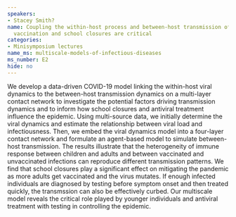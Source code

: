 ```yaml
---
speakers:
- Stacey Smith?
name: Coupling the within-host process and between-host transmission of COVID-19 suggests
  vaccination and school closures are critical
categories:
- Minisymposium lectures
name_ms: multiscale-models-of-infectious-diseases
ms_number: E2
hide: no
---
```

We develop a data-driven COVID-19 model linking the within-host viral dynamics to the between-host transmission dynamics on a multi-layer contact network to investigate the potential factors driving transmission dynamics and to inform how school closures and antiviral treatment influence the epidemic. Using multi-source data, we initially determine the viral dynamics and estimate the relationship between viral load and infectiousness. Then, we embed the viral dynamics model into a four-layer contact network and formulate an agent-based model to simulate between-host transmission. The results illustrate that the heterogeneity of immune response between children and adults and between vaccinated and unvaccinated infections can reproduce different transmission patterns. We find that school closures play a significant effect on mitigating the pandemic as more adults get vaccinated and the virus mutates. If enough infected individuals are diagnosed by testing before symptom onset and then treated quickly, the transmssion can also be effectively curbed. Our multiscale model reveals the critical role played by younger individuals and antiviral treatment with testing in controlling the epidemic.
